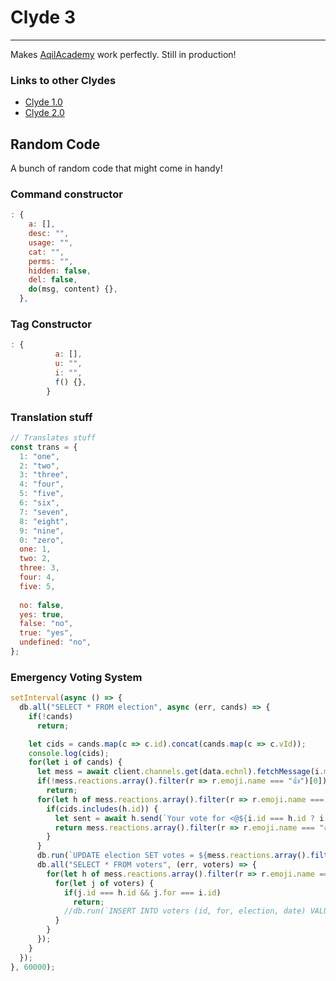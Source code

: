 # Clyde 3
-----------------------------------------------------------
Makes [AqilAcademy][aa] work perfectly. Still in production!

### Links to other Clydes
- [Clyde 1.0][c]
- [Clyde 2.0][c2]

## Random Code
A bunch of random code that might come in handy!

### Command constructor
```js
: {
    a: [],
    desc: "",
    usage: "",
    cat: "",
    perms: "",
    hidden: false,
    del: false,
    do(msg, content) {},
  },
```
### Tag Constructor
```js
: {
          a: [],
          u: "",
          i: "",
          f() {},
        }
```
### Translation stuff
```js
// Translates stuff
const trans = {
  1: "one",
  2: "two",
  3: "three",
  4: "four",
  5: "five",
  6: "six",
  7: "seven",
  8: "eight",
  9: "nine",
  0: "zero",
  one: 1,
  two: 2,
  three: 3,
  four: 4,
  five: 5,
  
  no: false,
  yes: true,
  false: "no",
  true: "yes",
  undefined: "no",
};
```

### Emergency Voting System
```js
setInterval(async () => {
  db.all("SELECT * FROM election", async (err, cands) => {
    if(!cands) 
      return;

    let cids = cands.map(c => c.id).concat(cands.map(c => c.vId));
    console.log(cids);
    for(let i of cands) {
      let mess = await client.channels.get(data.echnl).fetchMessage(i.msgId);
      if(!mess.reactions.array().filter(r => r.emoji.name === "👍")[0])
        return;
      for(let h of mess.reactions.array().filter(r => r.emoji.name === "👍")[0].users.array()) {
        if(cids.includes(h.id)) {
          let sent = await h.send(`Your vote for <@${i.id === h.id ? i.id : (i.vId === h.id ? i.id : "noone")}> has been removed because you cannot vote for yourself or your VP`).catch(console.log);
          return mess.reactions.array().filter(r => r.emoji.name === "👍")[0].remove(h);
        }
      }
      db.run(`UPDATE election SET votes = ${mess.reactions.array().filter(r => r.emoji.name === "👍")[0].count - 1} WHERE msgId = "${i.msgId}"`);
      db.all("SELECT * FROM voters", (err, voters) => {
        for(let h of mess.reactions.array().filter(r => r.emoji.name === "👍")[0].users.array()) {
          for(let j of voters) {
            if(j.id === h.id && j.for === i.id)
              return;
            //db.run(`INSERT INTO voters (id, for, election, date) VALUES ("${h.id}", "${i.id}", ${elec.num}, ${new Date().valueOf()})`);
          }
        }
      });
    }
  });
}, 60000);
```

[c]: https://github.com/ShadowKA/AqilAcademy-bot "Clyde Repository"
[c2]: https://glitch.com/edit/#!/clyde-backup "Clyde 2.0"
[aa]: https://discord.gg/285cj7j "AqilAcademy"